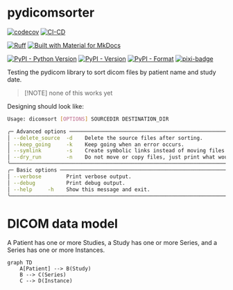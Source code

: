 # pydicomsorter

[![codecov](https://codecov.io/gh/jjjermiah/PyDicomSorter/graph/badge.svg?token=tCcajRIGz9)](https://codecov.io/gh/jjjermiah/PyDicomSorter)
[![CI-CD](https://github.com/jjjermiah/PyDicomSorter/actions/workflows/main.yaml/badge.svg)](https://github.com/jjjermiah/PyDicomSorter/actions/workflows/main.yaml)

[![Ruff](https://img.shields.io/endpoint?url=https://raw.githubusercontent.com/astral-sh/ruff/main/assets/badge/v2.json)](https://github.com/astral-sh/ruff)
[![Built with Material for MkDocs](https://img.shields.io/badge/mkdocs--material-gray?logo=materialformkdocs)](https://github.com/squidfunk/mkdocs-material)

[![PyPI - Python Version](https://img.shields.io/pypi/pyversions/pydicomsorter)](https://pypi.org/project/pydicomsorter/)
[![PyPI - Version](https://img.shields.io/pypi/v/PyDicomSorter)](https://pypi.org/project/pydicomsorter/)
[![PyPI - Format](https://img.shields.io/pypi/format/PyDicomSorter)](https://pypi.org/project/pydicomsorter/)
[![pixi-badge](https://img.shields.io/endpoint?url=https://raw.githubusercontent.com/prefix-dev/pixi/main/assets/badge/v0.json&style=flat-square)](https://github.com/prefix-dev/pixi)

Testing the pydicom library to sort dicom files by patient name and study date.

> [!NOTE] none of this works yet

Designing should look like:



``` bash
Usage: dicomsort [OPTIONS] SOURCEDIR DESTINATION_DIR

╭─ Advanced options ───────────────────────────────────────────────────────────────╮
│ --delete_source  -d    Delete the source files after sorting.                    │
│ --keep_going     -k    Keep going when an error occurs.                          │
│ --symlink        -s    Create symbolic links instead of moving files.            │
│ --dry_run        -n    Do not move or copy files, just print what would be done. │
╰──────────────────────────────────────────────────────────────────────────────────╯
╭─ Basic options ──────────────────────────────────────────────────────────────────╮
│ --verbose        Print verbose output.                                           │
│ --debug          Print debug output.                                             │
│ --help     -h    Show this message and exit.                                     │
╰──────────────────────────────────────────────────────────────────────────────────╯
```

# DICOM data model

A Patient has one or more Studies, a Study has one or more Series, and a Series has one or more Instances.

```mermaid
graph TD
    A[Patient] --> B(Study)
    B --> C(Series)
    C --> D(Instance)

```

<!-- [![Anurag's GitHub stats](https://github-readme-stats.vercel.app/api?username=anuraghazra)](https://github.com/anuraghazra/github-readme-stats)

[![Anurag's GitHub stats](https://github-readme-stats.vercel.app/api?username=jjjermiah)](https://github.com/jjjermiah/github-readme-stats) -->

<!-- [![GitHub Trends SVG](https://api.githubtrends.io/user/svg/jjjermiah/langs)](https://githubtrends.io) -->
